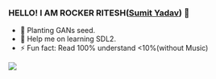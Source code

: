 ### HELLO! I AM ROCKER RITESH([Sumit Yadav](https://sumityadav.com.np)) 👋



- 🌱 Planting GANs seed.
- 👋 Help me on learning SDL2.
- ⚡ Fun fact: Read 100% understand <10%(without Music)


 <img src="https://github-readme-stats.vercel.app/api?username=rockerritesh&&show_icons=true&title_color=ffffff&icon_color=bb2acf&text_color=daf7dc&bg_color=151519">
